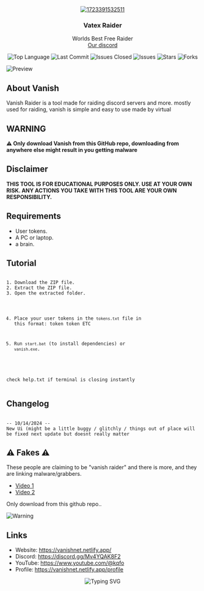 <p align="center">
  <a href="https://github.com/Flaminz1/VatexRaider">
    <a href="https://ibb.co/QpsnpBD"><img src="https://i.ibb.co/QpsnpBD/1723391532511.png" alt="1723391532511" border="0"></a>
  </a>
  <h3 align="center">Vatex Raider</h3>
  <p align="center">
    Worlds Best Free Raider
    <br/>
    <a href="https://discord.gg/spammer">Our discord</a>
  </p>
</p>



<p align="center">
  <img src="https://img.shields.io/github/languages/top/vanishgg/vanishraider" alt="Top Language">
  <img src="https://img.shields.io/github/last-commit/vanishgg/vanishraider" alt="Last Commit">
  <img src="https://img.shields.io/github/issues-closed/vanishgg/vanishraider" alt="Issues Closed">
  <img src="https://img.shields.io/github/issues/vanishgg/vanishraider" alt="Issues">
  <img src="https://img.shields.io/github/stars/vanishgg/vanishraider" alt="Stars">
  <img src="https://img.shields.io/github/forks/vanishgg/vanishraider" alt="Forks">
</p>
<p><img src="https://i.ibb.co/YBkcQQ4/cc.jpg" alt="Preview"></p>

<h2 id="about">About Vanish</h2>
<p>Vanish Raider is a tool made for raiding discord servers and more. mostly used for raiding, vanish is simple and easy to use made by virtual</p>

<h2>WARNING</h2>
<p><strong>⚠️ Only download Vanish from this GitHub repo, downloading from anywhere else might result in you getting malware</strong></p>

<h2>Disclaimer</h2>
<p><strong>THIS TOOL IS FOR EDUCATIONAL PURPOSES ONLY. USE AT YOUR OWN RISK. ANY ACTIONS YOU TAKE WITH THIS TOOL ARE YOUR OWN RESPONSIBILITY.</strong></p>

<h2>Requirements</h2>
<ul>
  <li>User tokens.</li>
  <li>A PC or laptop.</li>
  <li>a brain.</li>
</ul>

<h2>Tutorial</h2>
<pre><code>
1. Download the ZIP file.
2. Extract the ZIP file.
3. Open the extracted folder.

4. Place your user tokens in the `tokens.txt` file in this format:
   token
   token
   ETC

5. Run `start.bat` (to install dependencies) or `vanish.exe`.

check help.txt if terminal is closing instantly
</code></pre>

<h2>Changelog</h2>
<pre><code>
-- 10/14/2024 --
New Ui (might be a little buggy / glitchly / things out of place will be fixed next update but doesnt really matter
</code></pre>

<h2>⚠️ Fakes ⚠️</h2>
<p>These people are claiming to be "vanish raider" and there is more, and they are linking malware/grabbers.</p>
<ul>
  <li><a href="https://www.youtube.com/watch?v=PfgamI8GoAM">Video 1</a></li>
  <li><a href="https://www.youtube.com/watch?v=9G1HE339AHE">Video 2</a></li>
</ul>
<p>Only download from this github repo..</p>
<p><img src="https://github.com/user-attachments/assets/396905de-dea9-4566-86b0-11f90990841f" alt="Warning"></p>

<h2>Links</h2>
<ul>
  <li>Website: <a href="https://vanishnet.netlify.app/">https://vanishnet.netlify.app/</a></li>
  <li>Discord: <a href="https://discord.gg/Mv4YQAK8F2">https://discord.gg/Mv4YQAK8F2</a></li>
  <li>YouTube: <a href="https://www.youtube.com/@kqfo">https://www.youtube.com/@kqfo</a></li>
  <li>Profile: <a href="https://vanishnet.netlify.app/profile">https://vanishnet.netlify.app/profile</a></li>
</ul>



<p align="center">
  <img src="https://readme-typing-svg.demolab.com?font=Fira+Code&weight=600&pause=1000&color=7B00FF&center=true&vCenter=true&width=380&lines=Vanish+raider;Raiding+made+simple;made+by+virtual" alt="Typing SVG">
</p>
